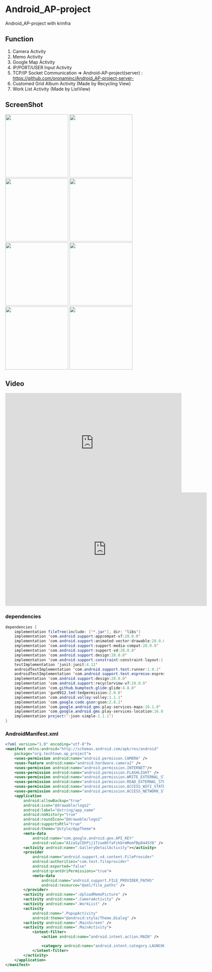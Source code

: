 # Android_AP-project
Android_AP-project with krinfra

## Function

1. Camera Activity
2. Memo Activity
3. Google Map Activity
4. IP/PORT/USER Input Activity
5. TCP/IP Socket Communication => Android-AP-project(server) : https://github.com/oronaminc/Android_AP-project-server-
6. Customed Grid Album Activity (Made by Recycling View)
7. Work List Activity (Made by ListView)


## ScreenShot
<div>
<img width="200" src="https://user-images.githubusercontent.com/37185394/52929543-26246900-3388-11e9-98e1-916c7d99411f.PNG"/>
<img width="200" src="https://user-images.githubusercontent.com/37185394/52929544-26bcff80-3388-11e9-811b-5f81259fa0c7.PNG"/>
<img width="200" src="https://user-images.githubusercontent.com/37185394/52929545-26bcff80-3388-11e9-94ac-746500fd48d5.PNG"/>
<img width="200" src="https://user-images.githubusercontent.com/37185394/52929537-258bd280-3388-11e9-8d1a-7ae47cba8723.PNG"/>
<img width="200" src="https://user-images.githubusercontent.com/37185394/52929538-258bd280-3388-11e9-915b-d03938df1532.PNG"/>
<img width="200" src="https://user-images.githubusercontent.com/37185394/52929539-26246900-3388-11e9-999c-60f934e9494b.PNG"/>
<img width="200" src="https://user-images.githubusercontent.com/37185394/52929540-26246900-3388-11e9-9971-262363231b18.PNG"/>
<img width="200" src="https://user-images.githubusercontent.com/37185394/52929542-26246900-3388-11e9-9ed8-ff86b5bb0c48.PNG"/>
</div>

## Video
<iframe width="560" height="315" src="https://www.youtube.com/embed/p4VJ49GadUw" frameborder="0" allow="accelerometer; autoplay; encrypted-media; gyroscope; picture-in-picture" allowfullscreen></iframe>

<iframe width="640" height="360" src="https://www.youtube.com/embed/p4VJ49GadUw" frameborder="0" gesture="media" allowfullscreen=""></iframe>

### dependencies
```java
dependencies {
    implementation fileTree(include: ['*.jar'], dir: 'libs')
    implementation 'com.android.support:appcompat-v7:28.0.0'
    implementation 'com.android.support:animated-vector-drawable:28.0.0'
    implementation 'com.android.support:support-media-compat:28.0.0'
    implementation 'com.android.support:support-v4:28.0.0'
    implementation 'com.android.support:design:28.0.0'
    implementation 'com.android.support.constraint:constraint-layout:1.1.3'
    testImplementation 'junit:junit:4.12'
    androidTestImplementation 'com.android.support.test:runner:1.0.2'
    androidTestImplementation 'com.android.support.test.espresso:espresso-core:3.0.2'
    implementation 'com.android.support:design:28.0.0'
    implementation 'com.android.support:recyclerview-v7:28.0.0'
    implementation 'com.github.bumptech.glide:glide:4.8.0'
    implementation 'gun0912.ted:tedpermission:2.0.0'
    implementation 'com.android.volley:volley:1.1.1'
    implementation 'com.google.code.gson:gson:2.8.2'
    implementation 'com.google.android.gms:play-services-maps:16.1.0'
    implementation 'com.google.android.gms:play-services-location:16.0.0'
    implementation project(':json-simple-1.1.1')
}
```

### AndroidManifest.xml
```xml
<?xml version="1.0" encoding="utf-8"?>
<manifest xmlns:android="http://schemas.android.com/apk/res/android"
    package="org.techtown.ap_project">
    <uses-permission android:name="android.permisson.CAMERA" />
    <uses-feature android:name="android.hardware.camera2" />
    <uses-permission android:name="android.permission.INTERNET"/>
    <uses-permission android:name="android.permission.FLASHLIGHT" />
    <uses-permission android:name="android.permission.WRITE_EXTERNAL_STORAGE" />
    <uses-permission android:name="android.permission.READ_EXTERNAL_STORAGE" />
    <uses-permission android:name="android.permission.ACCESS_WIFI_STATE" />
    <uses-permission android:name="android.permission.ACCESS_NETWORK_STATE" />
    <application
        android:allowBackup="true"
        android:icon="@drawable/logo2"
        android:label="@string/app_name"
        android:noHistory="true"
        android:roundIcon="@drawable/logo2"
        android:supportsRtl="true"
        android:theme="@style/AppTheme">
        <meta-data
            android:name="com.google.android.geo.API_KEY"
            android:value="AIzaSyCDhPjj1TzueNtfaFzkOrmMomfBp844SY8" />
        <activity android:name=".GalleryDetailActivity"></activity>
        <provider
            android:name="android.support.v4.content.FileProvider"
            android:authorities="com.test.fileprovider"
            android:exported="false"
            android:grantUriPermissions="true">
            <meta-data
                android:name="android.support.FILE_PROVIDER_PATHS"
                android:resource="@xml/file_paths" />
        </provider>
        <activity android:name=".UploadMemoPicture" />
        <activity android:name=".CameraActivity" />
        <activity android:name=".WorkList" />
        <activity
            android:name=".PopupActivity"
            android:theme="@android:style/Theme.Dialog" />
        <activity android:name=".MainScreen" />
        <activity android:name=".MainActivity">
            <intent-filter>
                <action android:name="android.intent.action.MAIN" />

                <category android:name="android.intent.category.LAUNCHER" />
            </intent-filter>
        </activity>
    </application>
</manifest>
```
